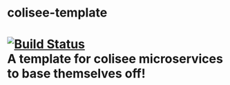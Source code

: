 # colisee-template
[![Build Status](https://travis-ci.org/siggame/colisee-template.svg?branch=master)](https://travis-ci.org/siggame/colisee-template)  
A template for colisee microservices to base themselves off!  
===
